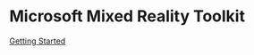 # Microsoft Mixed Reality Toolkit

[Getting Started](https://docs.microsoft.com/en-us/windows/mixed-reality/mrtk-unity/)
